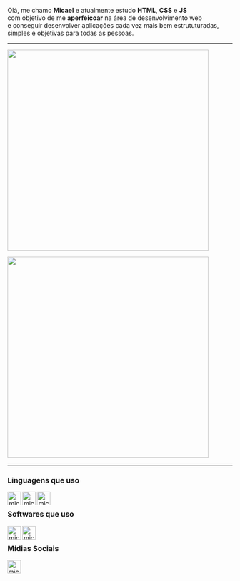 <p align="left" width="20ch">
   Olá, me chamo <strong>Micael</strong> e atualmente estudo <strong>HTML</strong>, <strong>CSS</strong> e <strong>JS</strong> <br> 
   com objetivo de me <strong>aperfeiçoar</strong> na área de desenvolvimento web <br> 
   e conseguir desenvolver aplicações cada vez mais bem estrututuradas, <br>
   simples e objetivas para todas as pessoas. <br>
</p>

---
<div align="left">
  <a href="https://github.com/micaelsev">
  <a href="https://github.com/micaelsev"><img width="450rem" src="https://github-readme-stats.vercel.app/api?username=micaelsev&ImKunYoung&count_private=true&show_icons=true"/></a></p>
<p>
  <a href="https://github.com/micaelsev"><img width="450rem" src="https://github-readme-stats.vercel.app/api/top-langs/?username=micaelsev&ImKunYoung&layout=compact&langs_count=10"/></a>&nbsp
</div>

---
### Linguagens que uso
<div style="display: block" align="center">
  
  <img align="left" alt="micaelsev-HTML" height="30" width="30" src="https://cdn.jsdelivr.net/gh/devicons/devicon/icons/html5/html5-original.svg" />
  
  <img align="left" alt="micaelsev-CSS" height="30" width="30" src="https://cdn.jsdelivr.net/gh/devicons/devicon/icons/css3/css3-original.svg" />
  
  <img align="left" alt="micaelsev-Js" height="30" width="30" src="https://cdn.jsdelivr.net/gh/devicons/devicon/icons/javascript/javascript-original.svg" />

</div><br/>

### Softwares que uso
<div style="display: block" align="center"> 
   
   <img align="left" alt="micaelsev-fig" height="30" width="30" src="https://cdn.jsdelivr.net/gh/devicons/devicon/icons/figma/figma-original.svg" />
   
   <img align="left" alt="micaelsev-fig" height="30" width="30" src="https://cdn.jsdelivr.net/gh/devicons/devicon/icons/vscode/vscode-original.svg" />
   
</div><br/>

### Mídias Sociais
   <a align="left" href="https://www.linkedin.com/in/micael-severino-53a65621b/"> 
   <img alt="micaelsev-fig" height="30" width="30" src="https://cdn.jsdelivr.net/gh/devicons/devicon/icons/linkedin/linkedin-original.svg" />
   </a>

